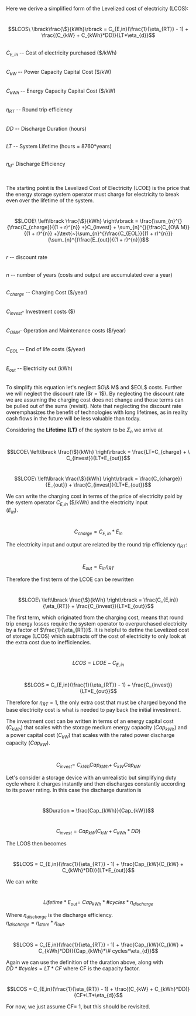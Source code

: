 Here we derive a simplified form of the Levelized cost of electricity
(LCOS):

<br>$$LCOS\ \lbrack\frac{\$}{kWh}\rbrack = C_{E,in}(\frac{1}{\eta_{RT}} - 1) + \frac{(C_{kW} + C_{kWh}*DD)}{LT*\eta_{d}}$$

<br>$C_{E,in}$ -- Cost of electricity purchased (\$/kWh)

<br>$C_{kW}$ -- Power Capacity Capital Cost (\$/kW)

<br>$C_{kWh}$ -- Energy Capacity Capital Cost (\$/kW)

<br>$\eta_{RT}$ -- Round trip efficiency

<br>$DD$ -- Discharge Duration (hours)

<br>$LT$ -- System Lifetime (hours = 8760*years)

<br>$\eta_{d}$- Discharge Efficiency

<br>

The starting point is the Levelized Cost of Electricity (LCOE) is the
price that the energy storage system operator must charge for
electricity to break even over the lifetime of the system.

<br>$$LCOE\ \left\lbrack \frac{\$}{kWh} \right\rbrack = \frac{\sum_{n}^{}{\frac{C_{charge}}{(1 + r)^{n}} +}C_{invest} + \sum_{n}^{}{\frac{C_{O\& M}}{(1 + r)^{n}} +}\text{~}\sum_{n}^{}\frac{C_{EOL}}{(1 + r)^{n}}}{\sum_{n}^{}\frac{E_{out}}{(1 + r)^{n}}}$$

<br>$r$ -- discount rate

<br>$n$ -- number of years (costs and output are accumulated over a year)

<br>$C_{charge}$ -- Charging Cost (\$/year)

<br>$C_{invest}$- Investment costs (\$)

<br>$C_{O\& M}$- Operation and Maintenance costs (\$/year)

<br>$C_{EOL}$ -- End of life costs (\$/year)

<br>$E_{out}$ -- Electricity out (kWh)

<br>
To simplify this equation let's neglect $O\& M$ and $EOL$ costs. Further
we will neglect the discount rate ($r = 1$). By neglecting the discount
rate we are assuming the charging cost does not change and those terms
can be pulled out of the sums (revisit). Note that neglecting the
discount rate overemphasizes the benefit of technologies with long
lifetimes, as in reality cash flows in the future will be less valuable
than today.

Considering the **Lifetime (LT)** of the system to be $\Sigma_{n}$ we
arrive at

<br>$$LCOE\ \left\lbrack \frac{\$}{kWh} \right\rbrack = \frac{LT*C_{charge} + \ C_{invest}}{LT*E_{out}}$$

<br>$$LCOE\ \left\lbrack \frac{\$}{kWh} \right\rbrack = \frac{C_{charge}}{E_{out}} + \frac{C_{invest}}{LT*E_{out}}$$

We can write the charging cost in terms of the price of electricity paid
by the system operator $C_{E,in}$ (\$/kWh) and the electricity input
<br>$(E_{in})$.

<br>$$C_{charge} = C_{E,in}*E_{in}$$

The electricity input and output are related by the round trip
efficiency $\eta_{RT}$:

<br>$$E_{out} = E_{in}\eta_{RT}$$

Therefore the first term of the LCOE can be rewritten

<br>$$LCOE\ \left\lbrack \frac{\$}{kWh} \right\rbrack = \frac{C_{E,in}}{\eta_{RT}} + \frac{C_{invest}}{LT*E_{out}}$$

The first term, which originated from the charging cost, means that
round trip energy losses require the system operator to overpurchased
electricity by a factor of $\frac{1}{\eta_{RT}}$. It is helpful to
define the Levelized cost of storage (LCOS) which subtracts off the cost
of electricity to only look at the extra cost due to inefficiencies.

<br>$$LCOS = LCOE - C_{E,in}$$

<br>$$LCOS = C_{E,in}(\frac{1}{\eta_{RT}} - 1) + \frac{C_{invest}}{LT*E_{out}}$$

Therefore for $\eta_{RT} = 1,$ the only extra cost that must be charged
beyond the base electricity cost is what is needed to pay back the
initial investment.

The investment cost can be written in terms of an energy capital cost
($C_{kWh}$) that scales with the storage medium energy capacity
($Cap_{kWh}$) and a power capital cost ($C_{kW}$) that scales with the
rated power discharge capacity ($Cap_{kW}$).

<br>$$C_{invest} = \ C_{kWh}Cap_{kWh} + \ C_{kW}Cap_{kW}$$

Let's consider a storage device with an unrealistic but simplifying duty
cycle where it charges instantly and then discharges constantly
according to its power rating. In this case the discharge duration is

<br>$$Duration = \frac{Cap_{kWh}}{Cap_{kW}}$$

<br>$$C_{invest} = Cap_{kW}(C_{kW} + C_{kWh}*DD)$$

The LCOS then becomes

<br>$$LCOS = C_{E,in}(\frac{1}{\eta_{RT}} - 1) + \frac{Cap_{kW}(C_{kW} + C_{kWh}*DD)}{LT*E_{out}}$$

We can write

<br>$$Lifetime*E_{out} = \ Cap_{kWh}*\# cycles*\eta_{discharge}$$

Where $\eta_{discharge}$ is the discharge efficiency.
<br>$\eta_{discharge} = \eta_{store}*\eta_{out}$.

<br>$$LCOS = C_{E,in}(\frac{1}{\eta_{RT}} - 1) + \frac{Cap_{kW}(C_{kW} + C_{kWh}*DD)}{Cap_{kWh}*\# cycles*\eta_{d}}$$

Again we can use the definition of the duration above, along with
<br>$DD*\# cycles = LT*CF$ where CF is the capacity factor.

<br>$$LCOS = C_{E,in}(\frac{1}{\eta_{RT}} - 1) + \frac{(C_{kW} + C_{kWh}*DD)}{CF*LT*\eta_{d}}$$

For now, we just assume CF= 1, but this should be revisited.
